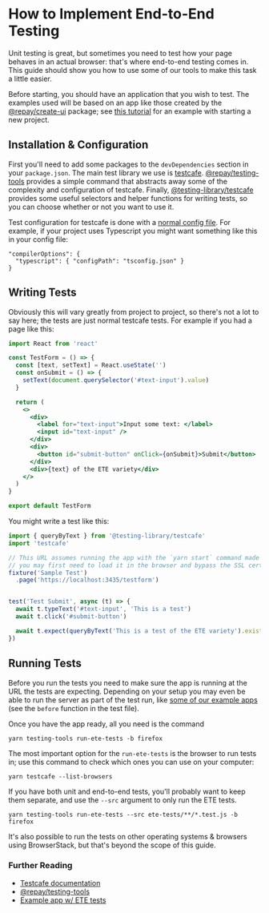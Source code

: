 # How to Implement End-to-End Testing

Unit testing is great, but sometimes you need to test how your page behaves in an actual browser: that's where end-to-end testing comes in. This guide should show you how to use some of our tools to make this task a little easier.

Before starting, you should have an application that you wish to test. The examples used will be based on an app like those created by the [@repay/create-ui](https://github.com/repaygithub/ui-tools/tree/master/modules/create-repay-ui) package; see [this tutorial](/tutorials/responsive-web-design/) for an example with starting a new project.

## Installation & Configuration

First you'll need to add some packages to the `devDependencies` section in your `package.json`. The main test library we use is [testcafe](https://devexpress.github.io/testcafe/documentation/getting-started/). [@repay/testing-tools](https://github.com/repaygithub/ui-tools/tree/master/modules/testing-tools) provides a simple command that abstracts away some of the complexity and configuration of testcafe. Finally, [@testing-library/testcafe](https://testing-library.com/docs/testcafe-testing-library/intro) provides some useful selectors and helper functions for writing tests, so you can choose whether or not you want to use it.

Test configuration for testcafe is done with a [normal config file](https://devexpress.github.io/testcafe/documentation/reference/configuration-file.html). For example, if your project uses Typescript you might want something like this in your config file:

```
"compilerOptions": {
  "typescript": { "configPath": "tsconfig.json" }
}
```

## Writing Tests

Obviously this will vary greatly from project to project, so there's not a lot to say here; the tests are just normal testcafe tests. For example if you had a page like this:

```jsx
import React from 'react'

const TestForm = () => {
  const [text, setText] = React.useState('')
  const onSubmit = () => {
    setText(document.querySelector('#text-input').value)
  }

  return (
    <>
      <div>
        <label for="text-input">Input some text: </label>
        <input id="text-input" />
      </div>
      <div>
        <button id="submit-button" onClick={onSubmit}>Submit</button>
      </div>
      <div>{text} of the ETE variety</div>
    </>
  )
}

export default TestForm
```

You might write a test like this:

```js
import { queryByText } from '@testing-library/testcafe'
import 'testcafe'

// This URL assumes running the app with the `yarn start` command made by `create-repay-ui`;
// you may first need to load it in the browser and bypass the SSL certificate.
fixture('Sample Test')
  .page('https://localhost:3435/testform')


test('Test Submit', async (t) => {
  await t.typeText('#text-input', 'This is a test')
  await t.click('#submit-button')

  await t.expect(queryByText('This is a test of the ETE variety').exists).ok('not found')
})

```

## Running Tests

Before you run the tests you need to make sure the app is running at the URL the tests are expecting. Depending on your setup you may even be able to run the server as part of the test run, like [some of our example apps](https://github.com/repaygithub/cactus/tree/master/examples/standard/tests) (see the `before` function in the test file).

Once you have the app ready, all you need is the command

```
yarn testing-tools run-ete-tests -b firefox
```

The most important option for the `run-ete-tests` is the browser to run tests in; use this command to check which ones you can use on your computer:

```
yarn testcafe --list-browsers
```

If you have both unit and end-to-end tests, you'll probably want to keep them separate, and use the `--src` argument to only run the ETE tests.

```
yarn testing-tools run-ete-tests --src ete-tests/**/*.test.js -b firefox
```

It's also possible to run the tests on other operating systems & browsers using BrowserStack, but that's beyond the scope of this guide.

### Further Reading

- [Testcafe documentation](https://devexpress.github.io/testcafe/documentation/getting-started/)
- [@repay/testing-tools](https://github.com/repaygithub/ui-tools/tree/master/modules/testing-tools)
- [Example app w/ ETE tests](https://github.com/repaygithub/cactus/tree/master/examples/standard)
